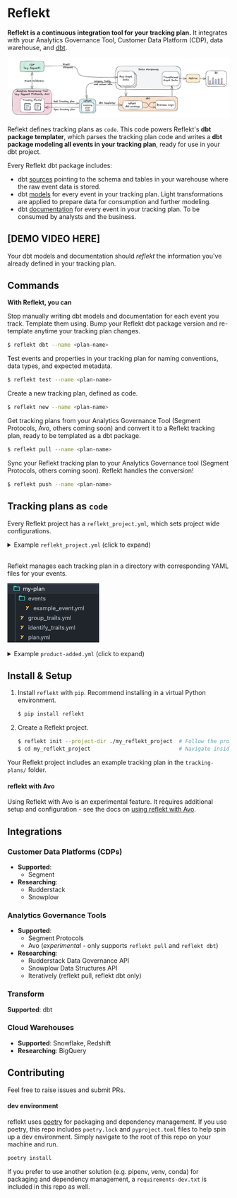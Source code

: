 <!--
SPDX-FileCopyrightText: 2022 Gregory Clunies <greg@reflekt-ci.com>

SPDX-License-Identifier: Apache-2.0
-->

# Reflekt
**Reflekt is a continuous integration tool for your tracking plan.** It integrates with your Analytics Governance Tool, Customer Data Platform (CDP), data warehouse, and [dbt](https://www.getdbt.com/).

![reflekt-arch](/docs/reflekt_architecture.png)

Reflekt defines tracking plans as `code`. This code powers Reflekt's **dbt package templater**, which parses the tracking plan code and writes a **dbt package modeling all events in your tracking plan**, ready for use in your dbt project.

Every Reflekt dbt package includes:
- dbt [sources](https://docs.getdbt.com/docs/building-a-dbt-project/using-sources) pointing to the schema and tables in your warehouse where the raw event data is stored.
- dbt [models](https://docs.getdbt.com/docs/building-a-dbt-project/building-models) for every event in your tracking plan. Light transformations are applied to prepare data for consumption and further modeling.
- dbt [documentation](https://docs.getdbt.com/docs/building-a-dbt-project/documentation) for every event in your tracking plan. To be consumed by analysts and the business.

## [DEMO VIDEO HERE]

Your dbt models and documentation should *reflekt* the information you've already defined in your tracking plan.

## Commands
**With Reflekt, you can**

Stop manually writing dbt models and documentation for each event you track. Template them using. Bump your Reflekt dbt package version and re-template anytime your tracking plan changes.
```bash
$ reflekt dbt --name <plan-name>
```

Test events and properties in your tracking plan for naming conventions, data types, and expected metadata.
```zsh
$ reflekt test --name <plan-name>
```

Create a new tracking plan, defined as code.
```bash
$ reflekt new --name <plan-name>
```

Get tracking plans from your Analytics Governance Tool (Segment Protocols, Avo, others coming soon) and convert it to a Reflekt tracking plan, ready to be templated as a dbt package.
```bash
$ reflekt pull --name <plan-name>
```

Sync your Reflekt tracking plan to your Analytics Governance tool (Segment Protocols, others coming soon). Reflekt handles the conversion!
```bash
$ reflekt push --name <plan-name>
```

## Tracking plans as `code`
Every Reflekt project has a `reflekt_project.yml`, which sets project wide configurations.
<br>

<details><summary>Example <code>reflekt_project.yml</code> (click to expand)</summary><p>

```yaml
# reflekt_project.yml

# NOTE - Configs below are required unless flagged with # OPTIONAL comment

name: default_project

config_profile: default_profile  # Profile defined in reflekt_config.yml

# config_path: /absolute/path/to/reflekt_config.yml  # OPTIONAL

tracking_plans:
  naming:
    # For `events:` and `properties:` below:
    #   - Provide one of `casing` or `pattern` (regex).
    #   - Set whether numbers are allowed in event/property names
    events:
      case: title  # One of title|snake|camel
      # pattern: 'your-regex-here'
      allow_numbers: true
      reserved: []  # Reserved event names (casing matters)

    properties:
      case: snake  # One of title|snake|camel
      # pattern: 'your-regex-here'
      allow_numbers: true
      reserved: [] # Reserved property names (casing matters)

  data_types:
    # Specify allowed data types. Available types listed below
    allowed:
      - string
      - integer
      - boolean
      - number
      - object
      - array
      - any
      - 'null'  # Specify null type in quotes

  plan_db_schemas:
    # For each reflekt tracking plan, specify schema in database with raw event data.
    # Replace the example mapping below with your mappings
    example-plan: example_schema

  # OPTIONAL (uncomment `metadata:` block to use)
  # Define a schema for event metadata, this is tested when running
  #     `reflekt test --name <plan-name>`
  metadata:
    schema:
      # Example metadata schema
      product_owner: John
        type: string
        required: true
      code_owner: Jane
        required: true
        type: string
      stakeholders:
        type: string
        allowed:
          - Product
          - Engineering
          - Data

dbt:
  sources:
    # Prefix for dbt package sources
    prefix: src_reflekt_

  models:
    # Prefix for dbt package staging models & docs
    prefix: reflekt_
    materialized: incremental  # One of view|incremental
    # OPTIONAL (Required if `materialized: incremental`)
    # `incremental_logic:` specifies incremental logic to use when templating dbt models.
    # This should include the {%- if is_incremental() %} ... {%- endif %} block
    # Article on dbt incremental logic: https://discourse.getdbt.com/t/on-the-limits-of-incrementality/303
    incremental_logic: |
      {%- if is_incremental() %}
      where received_at >= ( select max(received_at_tstamp)::date from {{ this }} )
      {%- endif %}

  # OPTIONAL
  # For each reflekt tracking plan, you can specify the schema where dbt pkg
  # models will be materialized. Uncomment `pkg_db_schemas:` block to use.
  pkg_db_schemas:
    example-plan: example_schema

```
</p></details>
<br>

Reflekt manages each tracking plan in a directory with corresponding YAML files for your events.

![my-plan](/docs/my-plan.png)

<details><summary>Example <code>product-added.yml</code> (click to expand)</summary><p>

```yaml
# product-added.yml
- version: 1
  name: Product Added
  description: Fired when a user adds a product to their cart.
  metadata:  # Set event metadata. Configure metadata tests in reflekt_project.yml
    product_owner: pm-name
    code_owner: eng-squad-1
    priority: 1
  properties:
    - name: cart_id
      description: Cart ID to which the product was added to.
      type: string
      required: true    # Specify property is required
    - name: product_id
      description: Database ID of the product being viewed.
      type: integer
      required: true
    - name: name
      description: Name of the product.
      type: string     # Specify property type
      required: true
    - name: variant
      description: Variant of the product (e.g. small, medium, large).
      type: string
      enum:            # Enumerated list of allowed values
        - small
        - medium
        - large
      required: false  # Property is not required
    - name: price
      description: Price ($) of the product added to the cart.
      type: number
      required: true
    - name: quantity
      description: Quantity of the product added to the cart.
      type: integer
      required: true
```
</p></details>


## Install & Setup
1. Install `reflekt` with `pip`. Recommend installing in a virtual Python environment.
   ```bash
   $ pip install reflekt
   ```

2. Create a Reflekt project.
   ```bash
   $ reflekt init --project-dir ./my_reflekt_project  # Follow the prompts
   $ cd my_reflekt_project                            # Navigate inside project
   ```

Your Reflekt project includes an example tracking plan in the `tracking-plans/` folder.

#### reflekt with Avo
Using Reflekt with Avo is an experimental feature. It requires additional setup and configuration - see the docs on [using reflekt with Avo](docs/reflekt-with-avo.md).

## Integrations
### Customer Data Platforms (CDPs)
- **Supported**:
  - Segment
- **Researching**:
  - Rudderstack
  - Snowplow

### Analytics Governance Tools
- **Supported**:
  - Segment Protocols
  - Avo (*experimental* - only supports `reflekt pull` and `reflekt dbt`)
- **Researching**:
  - Rudderstack Data Governance API
  - Snowplow Data Structures API
  - Iteratively (reflekt pull, reflekt dbt only)

### Transform
**Supported**: dbt

### Cloud Warehouses
- **Supported**: Snowflake, Redshift
- **Researching**: BigQuery

## Contributing
Feel free to raise issues and submit PRs.

#### dev environment
reflekt uses [poetry](https://python-poetry.org/) for packaging and dependency management. If you use poetry, this repo includes `poetry.lock` and `pyproject.toml` files to help spin up a dev environment. Simply navigate to the root of this repo on your machine and run.
```bash
poetry install
```

If you prefer to use another solution (e.g. pipenv, venv, conda) for packaging and dependency management, a `requirements-dev.txt` is included in this repo as well.

